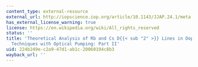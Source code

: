 ```yaml
---
content_type: external-resource
external_url: http://iopscience.iop.org/article/10.1143/JJAP.24.1/meta
has_external_license_warning: true
license: https://en.wikipedia.org/wiki/All_rights_reserved
status: ''
title: 'Theoretical Analysis of Rb and Cs D{{< sub "2" >}} Lines in Doppler-Free Spectroscopic
  Techniques with Optical Pumping: Part II'
uid: 224b249e-c2a9-47d1-ab1c-20060194c8b3
wayback_url: ''
---
```

